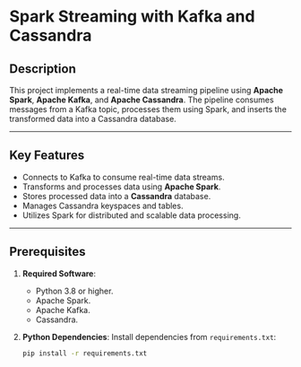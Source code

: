 # Spark Streaming with Kafka and Cassandra

## Description
This project implements a real-time data streaming pipeline using **Apache Spark**, **Apache Kafka**, and **Apache Cassandra**. The pipeline consumes messages from a Kafka topic, processes them using Spark, and inserts the transformed data into a Cassandra database.

---

## Key Features
- Connects to Kafka to consume real-time data streams.
- Transforms and processes data using **Apache Spark**.
- Stores processed data into a **Cassandra** database.
- Manages Cassandra keyspaces and tables.
- Utilizes Spark for distributed and scalable data processing.

---

## Prerequisites
1. **Required Software**:
   - Python 3.8 or higher.
   - Apache Spark.
   - Apache Kafka.
   - Cassandra.

2. **Python Dependencies**:
   Install dependencies from `requirements.txt`:
   ```bash
   pip install -r requirements.txt
